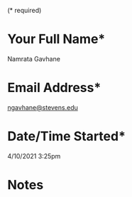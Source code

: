 (\* required)

# Your Full Name\*
Namrata Gavhane

# Email Address\*
ngavhane@stevens.edu

# Date/Time Started\*
4/10/2021 3:25pm

# Notes

